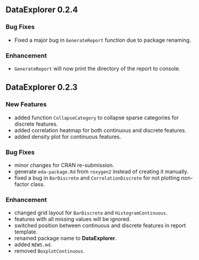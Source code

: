 ## DataExplorer 0.2.4

### Bug Fixes

* Fixed a major bug in `GenerateReport` function due to package renaming.

### Enhancement

* `GenerateReport` will now print the directory of the report to console.

## DataExplorer 0.2.3

### New Features

* added function `CollapseCategory` to collapse sparse categories for discrete features.
* added correlation heatmap for both continuous and discrete features.
* added density plot for continuous features.

### Bug Fixes

* minor changes for CRAN re-submission.
* generate `eda-package.Rd` from `roxygen2` instead of creating it manually.
* fixed a bug in `BarDiscrete` and `CorrelationDiscrete` for not plotting non-factor class.

### Enhancement

* changed grid layout for `BarDiscrete` and `HistogramContinuous`.
* features with all missing values will be ignored.
* switched position between continuous and discrete features in report template.
* renamed package name to **DataExplorer**.
* added `NEWS.md`.
* removed `BoxplotContinuous`.
